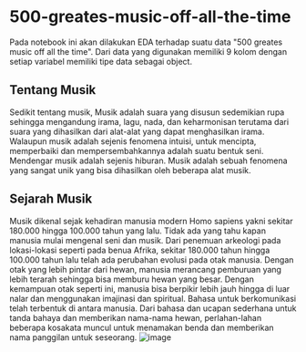 # 500-greates-music-off-all-the-time
Pada notebook ini akan dilakukan EDA terhadap suatu data "500 greates music off all the time". Dari data yang digunakan memiliki 9 kolom dengan setiap variabel memiliki tipe 
data sebagai object. 
## Tentang Musik
Sedikit tentang musik, Musik adalah suara yang disusun sedemikian rupa sehingga mengandung irama, lagu, nada, dan keharmonisan terutama dari suara yang dihasilkan dari alat-alat yang dapat menghasilkan irama. Walaupun musik adalah sejenis fenomena intuisi, untuk mencipta, memperbaiki dan mempersembahkannya adalah suatu bentuk seni. Mendengar musik adalah sejenis hiburan. Musik adalah sebuah fenomena yang sangat unik yang bisa dihasilkan oleh beberapa alat musik.
## Sejarah Musik
Musik dikenal sejak kehadiran manusia modern Homo sapiens yakni sekitar 180.000 hingga 100.000 tahun yang lalu. Tidak ada yang tahu kapan manusia mulai mengenal seni dan musik. Dari penemuan arkeologi pada lokasi-lokasi seperti pada benua Afrika, sekitar 180.000 tahun hingga 100.000 tahun lalu telah ada perubahan evolusi pada otak manusia. Dengan otak yang lebih pintar dari hewan, manusia merancang pemburuan yang lebih terarah sehingga bisa memburu hewan yang besar. Dengan kemampuan otak seperti ini, manusia bisa berpikir lebih jauh hingga di luar nalar dan menggunakan imajinasi dan spiritual. Bahasa untuk berkomunikasi telah terbentuk di antara manusia. Dari bahasa dan ucapan sederhana untuk tanda bahaya dan memberikan nama-nama hewan, perlahan-lahan beberapa kosakata muncul untuk menamakan benda dan memberikan nama panggilan untuk seseorang.
![image](https://user-images.githubusercontent.com/64015588/102445182-77bddd80-405d-11eb-8ece-750d7c1f840f.png)

